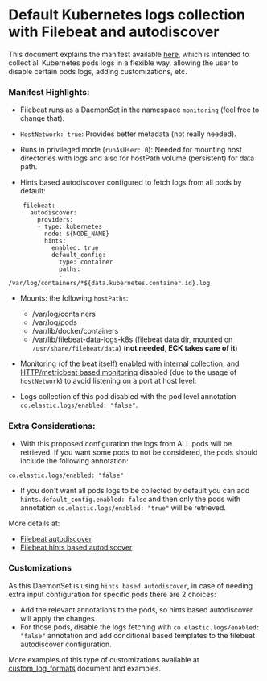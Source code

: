 # Default Kubernetes logs collection with Filebeat and autodiscover

This document explains the manifest available [here](/resources/02_k8s_monitoring/11_logs_k8s_all_autodiscover.yaml), which is intended to collect all Kubernetes pods logs in a flexible way, allowing the user to disable certain pods logs, adding customizations, etc.

### Manifest Highlights:

- Filebeat runs as a DaemonSet in the namespace `monitoring` (feel free to change that).

- `HostNetwork: true`: Provides better metadata (not really needed).

- Runs in privileged mode (`runAsUser: 0`): Needed for mounting host directories with logs and also for hostPath volume (persistent) for data path.

- Hints based autodiscover configured to fetch logs from all pods by default:

```
    filebeat:
      autodiscover:
        providers:
        - type: kubernetes
          node: ${NODE_NAME}
          hints:
            enabled: true
            default_config:
              type: container
              paths:
              - /var/log/containers/*${data.kubernetes.container.id}.log
```

- Mounts: the following `hostPaths`:
  - /var/log/containers
  - /var/log/pods
  - /var/lib/docker/containers
  - /var/lib/filebeat-data-logs-k8s (filebeat data dir, mounted on `/usr/share/filebeat/data`) (__not needed, ECK takes care of it__)

- Monitoring (of the beat itself) enabled with [internal collection](https://www.elastic.co/guide/en/beats/filebeat/current/monitoring-internal-collection.html), and [HTTP/metricbeat based monitoring](https://www.elastic.co/guide/en/beats/filebeat/current/monitoring-metricbeat-collection.html) disabled (due to the usage of `hostNetwork`) to avoid listening on a port at host level:

- Logs collection of this pod disabled with the pod level annotation `co.elastic.logs/enabled: "false"`.

### Extra Considerations:

- With this proposed configuration the logs from ALL pods will be retrieved. If you want some pods to not be considered, the pods should include the following annotation:

```
co.elastic.logs/enabled: "false"
```

- If you don't want all pods logs to be collected by default you can add `hints.default_config.enabled: false` and then only the pods with annotation `co.elastic.logs/enabled: "true"` will be retrieved.

More details at:
- [Filebeat autodiscover](https://www.elastic.co/guide/en/beats/filebeat/current/configuration-autodiscover.html)
- [Filebeat hints based autodiscover](https://www.elastic.co/guide/en/beats/filebeat/current/configuration-autodiscover-hints.html)

### Customizations

As this DaemonSet is using `hints based autodiscover`, in case of needing extra input configuration for specific pods there are 2 choices:
- Add the relevant annotations to the pods, so hints based autodiscover will apply the changes.
- For those pods, disable the logs fetching with `co.elastic.logs/enabled: "false"` annotation and add conditional based templates to the filebeat autodiscover configuration.

More examples of this type of customizations available at [custom_log_formats](custom_log_formats.md) document and examples.
